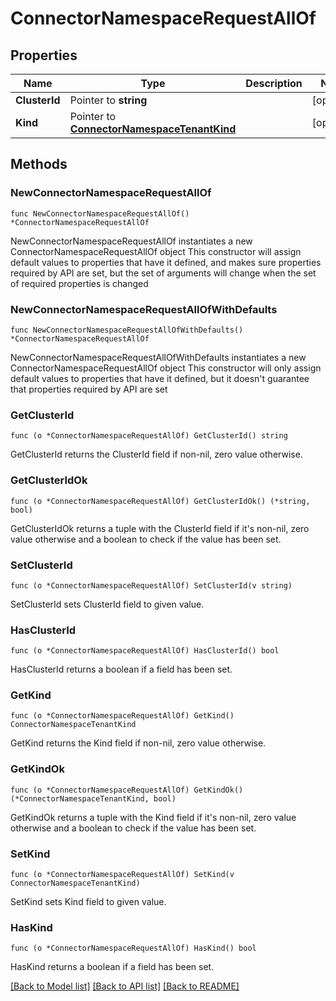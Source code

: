 # ConnectorNamespaceRequestAllOf

## Properties

Name | Type | Description | Notes
------------ | ------------- | ------------- | -------------
**ClusterId** | Pointer to **string** |  | [optional] 
**Kind** | Pointer to [**ConnectorNamespaceTenantKind**](ConnectorNamespaceTenantKind.md) |  | [optional] 

## Methods

### NewConnectorNamespaceRequestAllOf

`func NewConnectorNamespaceRequestAllOf() *ConnectorNamespaceRequestAllOf`

NewConnectorNamespaceRequestAllOf instantiates a new ConnectorNamespaceRequestAllOf object
This constructor will assign default values to properties that have it defined,
and makes sure properties required by API are set, but the set of arguments
will change when the set of required properties is changed

### NewConnectorNamespaceRequestAllOfWithDefaults

`func NewConnectorNamespaceRequestAllOfWithDefaults() *ConnectorNamespaceRequestAllOf`

NewConnectorNamespaceRequestAllOfWithDefaults instantiates a new ConnectorNamespaceRequestAllOf object
This constructor will only assign default values to properties that have it defined,
but it doesn't guarantee that properties required by API are set

### GetClusterId

`func (o *ConnectorNamespaceRequestAllOf) GetClusterId() string`

GetClusterId returns the ClusterId field if non-nil, zero value otherwise.

### GetClusterIdOk

`func (o *ConnectorNamespaceRequestAllOf) GetClusterIdOk() (*string, bool)`

GetClusterIdOk returns a tuple with the ClusterId field if it's non-nil, zero value otherwise
and a boolean to check if the value has been set.

### SetClusterId

`func (o *ConnectorNamespaceRequestAllOf) SetClusterId(v string)`

SetClusterId sets ClusterId field to given value.

### HasClusterId

`func (o *ConnectorNamespaceRequestAllOf) HasClusterId() bool`

HasClusterId returns a boolean if a field has been set.

### GetKind

`func (o *ConnectorNamespaceRequestAllOf) GetKind() ConnectorNamespaceTenantKind`

GetKind returns the Kind field if non-nil, zero value otherwise.

### GetKindOk

`func (o *ConnectorNamespaceRequestAllOf) GetKindOk() (*ConnectorNamespaceTenantKind, bool)`

GetKindOk returns a tuple with the Kind field if it's non-nil, zero value otherwise
and a boolean to check if the value has been set.

### SetKind

`func (o *ConnectorNamespaceRequestAllOf) SetKind(v ConnectorNamespaceTenantKind)`

SetKind sets Kind field to given value.

### HasKind

`func (o *ConnectorNamespaceRequestAllOf) HasKind() bool`

HasKind returns a boolean if a field has been set.


[[Back to Model list]](../README.md#documentation-for-models) [[Back to API list]](../README.md#documentation-for-api-endpoints) [[Back to README]](../README.md)


